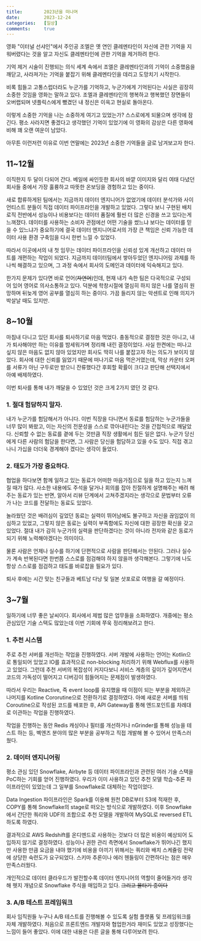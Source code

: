 ```yaml
---
title:        2023년을 떠나며
date:         2023-12-24
categories:   [일상]
comments:     true
---
```


영화 "이터널 선샤인"에서 주인공 조엘은 옛 연인 클레멘타인이 자신에 관한 기억을 지워버렸다는 것을 알고 자신도 클레멘타인에 관한 기억을 제거하려 한다.

기억 제거 시술이 진행되는 의식 세계 속에서 조엘은 클레멘타인과의 기억이 소중했음을 깨닫고, 사라져가는 기억을 붙잡기 위해 클레멘타인을 데리고 도망치기 시작한다.

비록 힘들고 고통스럽더라도 누군가를 기억하고, 누군가에게 기억된다는 사실은 굉장히 소중한 것임을 영화는 말하고 있다. 조엘과 클레멘타인의 행복하고 행복했던 장면들이 오버랩되며 넷플릭스에게 뺐겼던 내 정신은 이윽고 현실로 돌아온다.

이렇게 소중한 기억을 나는 소중하게 여기고 있었는가? 스스로에게 되물으며 생각에 잠긴다. 평소 사라지면 좋겠다고 생각했던 기억이 있었기에 이 영화의 감상은 다른 영화에 비해 꽤 오랜 여운이 남았다.

아무튼 이런저런 이유로 이번 연말에는 2023년 소중한 기억들을 글로 남겨보고자 한다.

## 11~12월

이직한지 두 달이 다되어 간다. 베일에 싸인듯한 회사의 바깥 이미지와 달리 여태 다녔던 회사들 중에서 가장 훌륭하고 따뜻한 온보딩을 경험하고 있는 중이다.

새로 합류하게된 팀에서는 지금까지 데이터 엔지니어가 없었기에 데이터 분석가와 사이언티스트 분들이 직접 데이터 파이프라인을 개발하고 있었다. 그렇다 보니 구현된 배치 로직 전반에서 성능이나 비용보다는 데이터 품질에 훨씬 더 많은 신경을 쓰고 있다는게 느껴졌다. 데이터를 사용하는 소비자 관점에선 어떤 기술을 썼느냐 보다는 데이터를 믿을 수 있느냐가 중요하기에 결국 데이터 엔지니어로서의 가장 큰 책임은 신뢰 가능한 데이터 사용 환경 구축임을 다시 한번 느낄 수 있었다.

따라서 이곳에서의 내 첫 임무는 데이터 파이프라인을 신뢰성 있게 개선하고 데이터 마트를 개편하는 작업이 되었다. 지금까지 데이터팀에서 쌓아두었던 엔지니어링 과제를 하나씩 해결하고 있으며, 그 과정 속에서 회사의 도메인과 데이터에 익숙해지고 있다.

한가지 문제가 있다면 바로 언어(~~자연어~~)인데, 현재 내가 속한 팀은 다국적으로 구성되어 있어 영어로 의사소통하고 있다. 덕분에 학창시절에 열심히 하지 않은 나를 열심히 원망하며 뒤늦게 영어 공부를 열심히 하는 중이다. 가끔 들리지 않는 악센트로 인해 의지가 박살날 때도 있지만.

## 8~10월

마침내 다니고 있던 회사를 퇴사하기로 마음 먹었다. 충동적으로 결정한 것은 아니고, 내가 퇴사해야만 하는 이유를 밤세워가며 정리해 내린 결정이었다. 사실 한켠에는 떠나고 싶지 않은 마음도 없지 않아 있었지만 회사도 딱히 나를 붙잡고자 하는 의도가 보이지 않았다. 회사에 대한 신뢰를 잃었기 때문에 떠나기로 마음 먹은거였는데, 막상 카운터 오퍼를 서류가 아닌 구두로만 받으니 잔류했다간 후회할 확률이 크다고 판단해 선택지에서 아예 배제하였다.

이번 퇴사를 통해 내가 깨달을 수 있었던 것은 크게 2가지 였던 것 같다.

### 1. 절대 험담하지 말자.

내가 누군가를 험담해서가 아니다. 이번 직장을 다니면서 동료를 험담하는 누군가들을 너무 많이 봐왔고, 이는 자신의 전문성을 스스로 깎아내린다는 것을 간접적으로 깨달았다. 신뢰할 수 없는 동료를 곁에 두는 것만큼 직장 생활에서 힘든 일은 없다. 누군가 당신에게 다른 사람의 험담을 한다면, 그 사람은 당신을 험담하고 있을 수도 있다. 직접 겪고나니 가십을 더더욱 경계해야 겠다는 생각이 들었다.

### 2. 태도가 가장 중요하다.

협업을 하다보면 함께 일하고 있는 동료가 어떠한 마음가짐으로 일을 하고 있는지 느껴질 때가 많다. 사소한 내용에도 주석을 달거나 회의를 잡아 친절하게 설명해주는 배려 해주는 동료가 있는 반면, 알아서 리뷰 단계에서 고쳐주겠지라는 생각으로 문법부터 오류가 나는 코드를 전달하는 동료도 있었다.

놀라웠던 것은 배려심이 깊었던 동료는 실력이 뛰어남에도 불구하고 자신을 끊임없이 의심하고 있었고, 그렇지 않은 동료는 실력이 부족함에도 자신에 대한 굉장한 확신을 갖고 있었다. 절대 내가 감히 누군가의 실력을 판단하겠다는 것이 아니라 전자와 같은 동료가 되기 위해 노력해야겠다는 의미이다.

물론 사람은 언제나 실수를 하기에 단편적으로 사람을 판단해서는 안된다. 그러나 실수가 계속 반복된다면 한번쯤 스스로를 점검해야 하지 않을까 생각해본다. 그렇기에 나도 항상 스스로를 점검하고 태도를 바로잡을 필요가 있다.

퇴사 후에는 시간 맞는 친구들과 베트남 다낭 및 일본 삿포로로 여행을 갈 예정이다.

## 3~7월

일하기에 너무 좋은 날씨이다. 회사에서 제법 많은 업무들을 소화하였다. 개중에는 평소 관심있던 기술 스택도 많았는데 이번 기회에 쭈욱 정리해보려고 한다.

### 1. 추천 시스템

주로 추천 서버를 개선하는 작업을 진행하였다. 서버 개발에 사용하는 언어는 Kotlin으로 통일되어 있었고 IO를 효과적으로 non-blocking 처리하기 위해 Webflux를 사용하고 있었다. 그런데 추천 서버의 복잡성이 커지다보니 서비스 계층의 깊이가 깊어지면서 코드의 가독성이 떨어지고 디버깅이 힘들어지는 문제점이 발생하였다.

따라서 우리는 Reactive, 즉 event loop를 유지했을 때 이점이 되는 부분을 제외하곤 나머지를 Kotline Cororutine으로 전환하기로 결정하였다. 아예 새로운 서버를 띄워 Coroutine으로 작성된 코드를 배포한 후, API Gateway를 통해 엔드포인트를 차례대로 이관하는 작업을 진행하였다.

작업을 진행하는 동안 Redis 캐싱이나 필터를 개선하거나 nGrinder를 통해 성능을 테스트 하는 등, 벡엔즈 분야의 많은 부분을 공부하고 직접 개발해 볼 수 있어서 만족스러웠다.

### 2. 데이터 엔지니어링

평소 관심 있던 Snowflake, Airbyte 등 데이터 파이프라인과 관련된 여러 기술 스택을 PoC하는 기회를 얻어 진행하였다. 우리가 이미 사용하고 있던 추천 모델 학습-추론 파이프라인이 있었는데 그 일부를 Snowflake로 대체하는 작업이었다. 

Data Ingestion 파이프라인은 Spark를 이용해 원천 DB로부터 S3에 적재한 후, COPY를 통해 Snowflake의 stage로 떠오는 방식으로 개발하였다. 이후 Snowflake에서 간단한 쿼리와 UDF의 조합으로 추천 모델을 개발하여 MySQL로 reversed ETL하도록 하였다.

결과적으로 AWS Redshift를 온디멘드로 사용하는 것보다 더 많은 비용이 예상되어 도입하지 않기로 결정하였다. 성능이나 권한 관리 측면에서 Snowflake가 뛰어나긴 했지만 사용한 만큼 요금을 내야 했기에 비용을 아끼기 위해서는 쿼리와 배치 스케쥴링 전략에 상당한 숙련도가 요구되었다. 스키마 추론이나 에러 헨들링이 간편하다는 점은 매우 만족스러웠다.

개인적으로 데이터 클라우드가 발전할수록 데이터 엔지니어의 역할이 줄어들거라 생각해 헷지 개념으로 Snowflake 주식을 매입하고 있다. ~~그리고 물타기 중이다~~

### 3. A/B 테스트 프레임워크

회사 임직원들 누구나 A/B 테스트를 진행해볼 수 있도록 실험 플랫폼 및 프레임워크를 자체 개발하였다. 처음으로 프론트엔드 개발자와 협업한거라 재미도 있었고 성장했다는 느낌이 들어 좋았다. 이에 대한 내용은 다른 글을 통해 다루어보려 한다.
